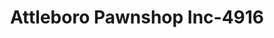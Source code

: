 ---
f_zip-code: 2703
f_state-code: MA
title: Attleboro Pawnshop Inc-4916
f_phone: 508-222-2888
f_city-only: Attleboro
f_address: 29 Pleasant Street Attleboro
f_location-unique-id: '4916'
slug: attleboro-pawnshop-inc-4916
updated-on: '2024-05-30T13:46:58.046Z'
created-on: '2024-05-30T13:36:59.803Z'
published-on: '2024-05-30T13:54:32.469Z'
f_city-state: cms/city/attleboro-ma.md
f_company: cms/company/attleboro-pawnshop-inc.md
f_state: cms/state/massachusetts.md
layout: '[payday-loan].html'
tags: payday-loan
---